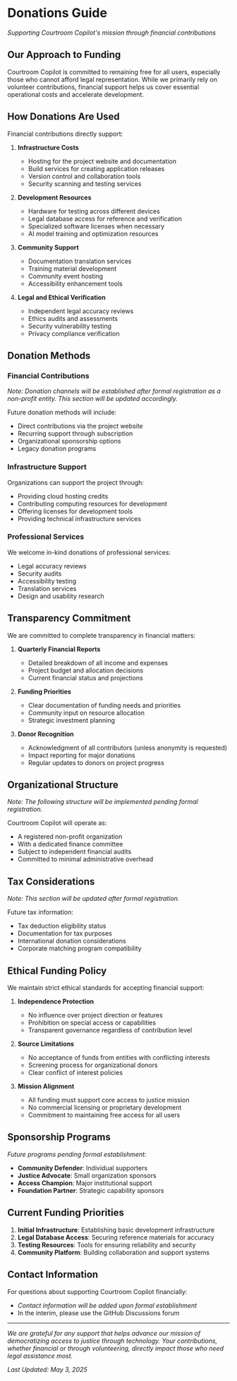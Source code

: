 # Donations Guide

*Supporting Courtroom Copilot's mission through financial contributions*

## Our Approach to Funding

Courtroom Copilot is committed to remaining free for all users, especially those who cannot afford legal representation. While we primarily rely on volunteer contributions, financial support helps us cover essential operational costs and accelerate development.

## How Donations Are Used

Financial contributions directly support:

1. **Infrastructure Costs**
   - Hosting for the project website and documentation
   - Build services for creating application releases
   - Version control and collaboration tools
   - Security scanning and testing services

2. **Development Resources**
   - Hardware for testing across different devices
   - Legal database access for reference and verification
   - Specialized software licenses when necessary
   - AI model training and optimization resources

3. **Community Support**
   - Documentation translation services
   - Training material development
   - Community event hosting
   - Accessibility enhancement tools

4. **Legal and Ethical Verification**
   - Independent legal accuracy reviews
   - Ethics audits and assessments
   - Security vulnerability testing
   - Privacy compliance verification

## Donation Methods

### Financial Contributions

*Note: Donation channels will be established after formal registration as a non-profit entity. This section will be updated accordingly.*

Future donation methods will include:
- Direct contributions via the project website
- Recurring support through subscription
- Organizational sponsorship options
- Legacy donation programs

### Infrastructure Support

Organizations can support the project through:
- Providing cloud hosting credits
- Contributing computing resources for development
- Offering licenses for development tools
- Providing technical infrastructure services

### Professional Services

We welcome in-kind donations of professional services:
- Legal accuracy reviews
- Security audits
- Accessibility testing
- Translation services
- Design and usability research

## Transparency Commitment

We are committed to complete transparency in financial matters:

1. **Quarterly Financial Reports**
   - Detailed breakdown of all income and expenses
   - Project budget and allocation decisions
   - Current financial status and projections

2. **Funding Priorities**
   - Clear documentation of funding needs and priorities
   - Community input on resource allocation
   - Strategic investment planning

3. **Donor Recognition**
   - Acknowledgment of all contributors (unless anonymity is requested)
   - Impact reporting for major donations
   - Regular updates to donors on project progress

## Organizational Structure

*Note: The following structure will be implemented pending formal registration.*

Courtroom Copilot will operate as:
- A registered non-profit organization
- With a dedicated finance committee
- Subject to independent financial audits
- Committed to minimal administrative overhead

## Tax Considerations

*Note: This section will be updated after formal registration.*

Future tax information:
- Tax deduction eligibility status
- Documentation for tax purposes
- International donation considerations
- Corporate matching program compatibility

## Ethical Funding Policy

We maintain strict ethical standards for accepting financial support:

1. **Independence Protection**
   - No influence over project direction or features
   - Prohibition on special access or capabilities
   - Transparent governance regardless of contribution level

2. **Source Limitations**
   - No acceptance of funds from entities with conflicting interests
   - Screening process for organizational donors
   - Clear conflict of interest policies

3. **Mission Alignment**
   - All funding must support core access to justice mission
   - No commercial licensing or proprietary development
   - Commitment to maintaining free access for all users

## Sponsorship Programs

*Future programs pending formal establishment:*

- **Community Defender**: Individual supporters
- **Justice Advocate**: Small organization sponsors
- **Access Champion**: Major institutional support
- **Foundation Partner**: Strategic capability sponsors

## Current Funding Priorities

1. **Initial Infrastructure**: Establishing basic development infrastructure
2. **Legal Database Access**: Securing reference materials for accuracy
3. **Testing Resources**: Tools for ensuring reliability and security
4. **Community Platform**: Building collaboration and support systems

## Contact Information

For questions about supporting Courtroom Copilot financially:
- *Contact information will be added upon formal establishment*
- In the interim, please use the GitHub Discussions forum

---

*We are grateful for any support that helps advance our mission of democratizing access to justice through technology. Your contributions, whether financial or through volunteering, directly impact those who need legal assistance most.*

*Last Updated: May 3, 2025*